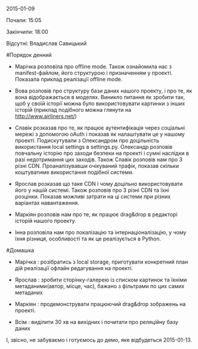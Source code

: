 2015-01-09

Почали:    15:05

Закінчили: 18:00

Відсутні:
Владислав Савицький

#Порядок денний

* Марічка розповіла про offline mode. Також ознайомила нас з manifest-файлом, його структурою і призначенням у проекті. Показала приклад реалізації offline mode.

* Вова розповів про структуру бази даних нашого проекту, і про те, як вона відображається в моделях. Виникло питання як зробити так, щоб у своїй історії можна було використовувати картинки з інших історій (приклад подібного можна глянути на http://www.airliners.net/)

* Славік розказав про те, як працює аутентифікація через соціальні мережі з допомогою oAuth і показав як налаштувати це у нашому проекті. Подискутували з Олександром про доцільність використання local settings в settings.py. Олександр розповів повчальну історію про заходи безпеки на проекті і сумні наслідки в разі недотримання цих заходів. Також Славік розповів нам про 3 різні CDN. Проаналізувавши очікуваний трафік, показав скільки коштуватиме використання подібної системи.

* Ярослав розказав що таке CDN і чому доцільно використовувати його у нашій системі. Також розповів про 3 різні CDN та їхні розцінки. Показав можливі затрати на ці системи при різних варіантах навантаження.

* Маркіян розповів нам про те, як працює drag&drop в редакторі історій нашого проекту.

* Інна розповіла нам про локалізацію та інтернаціоналізацію, у чому їхня різниця, особливості та як це реалізується в Python.

#Домашка

* Марічка : розібратись з local storage, приготувати конкретний план дій реалізації офлайн редагування на проекті.

* Ярослав : зробити сторінку-галерею із списком картинок та їхніми метаданими(автор, місце, час), бажано з фільтрами по цих самих метаданих

* Маркіян : продемонструвати працюючий drag&drop зображень на проекті.

* Всім : виділити 30 хв на вихідних і почитати про реляційну базу даних

І, звісно, не забуваємо і готуємось до демо, яке відбудеться 2015-01-13.
